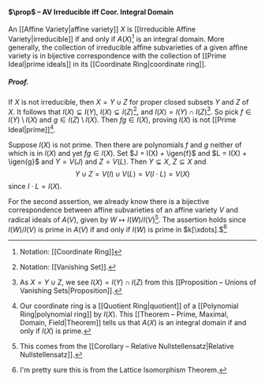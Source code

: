 #### $\prop$ – AV Irreducible iff Coor. Integral Domain
An [[Affine Variety|affine variety]] $X$ is [[Irreducible Affine Variety|irreducible]] if and only if $A(X)$[^1] is an integral domain. More generally, the collection of irreducible affine subvarieties of a given affine variety is in bijective correspondence with the collection of [[Prime Ideal|prime ideals]] in its [[Coordinate Ring|coordinate ring]].

##### *Proof.*
If $X$ is not irreducible, then $X = Y \cup Z$ for proper closed subsets $Y$ and $Z$ of $X$. It follows that $I(X) \subsetneq I(Y)$, $I(X) \subsetneq I(Z)$[^4], and $I(X) = I(Y) \cap I(Z)$[^2]. So pick $f \in I(Y) \setminus I(X)$ and $g \in I(Z) \setminus I(X)$. Then $fg \in I(X)$, proving $I(X)$ is not [[Prime Ideal|prime]][^3].

Suppose $I(X)$ is not prime. Then there are polynomials $f$ and $g$ neither of which is in $I(X)$ and yet $fg \in I(X)$. Set $J = I(X) + \igen{f}$ and $L = I(X) + \igen{g}$ and $Y = V(J)$ and $Z = V(L)$. Then $Y \subsetneq X$, $Z \subseteq X$ and $$Y \cup Z = V(I) \cup V(L) = V(I \cdot L) = V(X)$$ since $I \cdot L = I(X)$.
  
For the second assertion, we already know there is a bijective correspondence between affine subvarieties of an affine variety $V$ and radical ideals of $A(V)$, given by $W \mapsto I(W)/I(V)$[^5]. The assertion holds since $I(W)/I(V)$ is prime in $A(V)$ if and only if $I(W)$ is prime in $k[\xdots].$[^6]

[^1]: Notation: [[Coordinate Ring]]
[^2]: As $X = Y \cup Z$, we see $I(X) = I(Y) \cap I(Z)$ from this [[Proposition – Unions of Vanishing Sets|Proposition]].
[^3]: Our coordinate ring is a [[Quotient Ring|quotient]] of a [[Polynomial Ring|polynomial ring]] by $I(X)$. This [[Theorem – Prime, Maximal, Domain, Field|Theorem]] tells us that $A(X)$ is an integral domain if and only if $I(X)$ is prime. 
[^4]: Notation: [[Vanishing Set]].
[^5]: This comes from the [[Corollary – Relative Nullstellensatz|Relative Nullstellensatz]].
[^6]: I'm pretty sure this is from the Lattice Isomorphism Theorem.